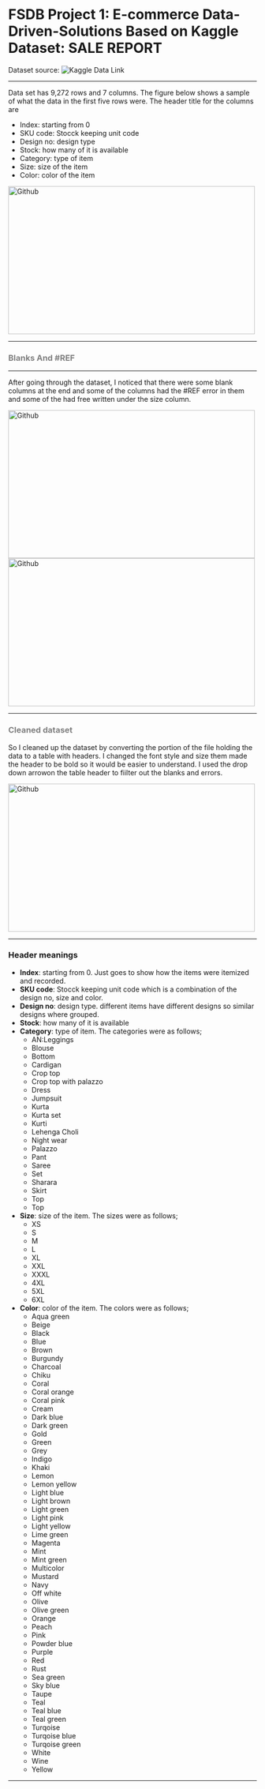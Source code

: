 # FSDB Project 1: E-commerce Data-Driven-Solutions Based on Kaggle Dataset: SALE REPORT

Dataset source: ![Kaggle Data Link](https://www.kaggle.com/datasets/thedevastator/unlock-profits-with-e-commerce-sales-data)

---

Data set has 9,272 rows and 7 columns. The figure below shows a sample of what the data in the first five rows were. The header title for the columns are 
* Index: starting from 0
* SKU code: Stocck keeping unit code
* Design no: design type
* Stock: how many of it is available
* Category: type of item
* Size: size of the item 
* Color: color of the item

<img src="https://user-images.githubusercontent.com/74875008/232811953-5eee9841-b126-4b0e-8dfd-483bd3ff7980.png" alt="Github" width="500" height="300"/>

---


### <span style="color:grey">Blanks And #REF

--- 

After going through the dataset, I noticed that there were some blank columns at the end and some of the columns had the #REF error in them and some of the had free written under the size column.
 
<img src="https://user-images.githubusercontent.com/74875008/232816378-da266c76-25f5-400c-83cd-e402ee37e6ce.png" alt="Github" width="500" height="300"/>

<img src="https://user-images.githubusercontent.com/74875008/232816871-4d0e54eb-e7ab-4bfa-b85c-7e9332f93eaa.png" alt="Github" width="500" height="300"/>

 
---

### <span style="color:grey"> Cleaned dataset
So I cleaned up the dataset by converting the portion of the file holding the data to a table with headers. I changed the font style and size them made the header to be bold so it would be easier to understand. I used the drop down arrowon the table header to fiilter out the blanks and errors.
 
<img src="https://user-images.githubusercontent.com/74875008/232810708-9d3c5d6c-ff6e-4538-83ea-88a61d4fa0a4.png" alt="Github" width="500" height="300"/>


---
### Header meanings

* **Index**: starting from 0. Just goes to show how the items were itemized and recorded.
* **SKU code**: Stocck keeping unit code which is a combination of the design no, size and color.
* **Design no**: design type. different items have different designs so similar designs where grouped.
* **Stock**: how many of it is available
* **Category**: type of item. The categories were as follows;
  * AN:Leggings 
  * Blouse
  * Bottom
  * Cardigan
  * Crop top
  * Crop top with palazzo
  * Dress
  * Jumpsuit
  * Kurta
  * Kurta set
  * Kurti
  * Lehenga Choli
  * Night wear
  * Palazzo
  * Pant
  * Saree
  * Set
  * Sharara
  * Skirt
  * Top
  * Top
* **Size**: size of the item. The sizes were as follows;
  * XS
  * S
  * M
  * L
  * XL
  * XXL
  * XXXL
  * 4XL
  * 5XL
  * 6XL
* **Color**: color of the item. The colors were as follows;
  * Aqua green
  * Beige
  * Black
  * Blue
  * Brown
  * Burgundy
  * Charcoal
  * Chiku
  * Coral
  * Coral orange
  * Coral pink
  * Cream
  * Dark blue
  * Dark green
  * Gold
  * Green
  * Grey
  * Indigo
  * Khaki
  * Lemon
  * Lemon yellow
  * Light blue
  * Light brown
  * Light green
  * Light pink
  * Light yellow
  * Lime green
  * Magenta
  * Mint
  * Mint green
  * Multicolor
  * Mustard
  * Navy
  * Off white
  * Olive
  * Olive green
  * Orange
  * Peach
  * Pink
  * Powder blue
  * Purple
  * Red
  * Rust
  * Sea green
  * Sky blue
  * Taupe
  * Teal
  * Teal blue
  * Teal green
  * Turqoise
  * Turqoise blue
  * Turqoise green
  * White
  * Wine
  * Yellow
 
---
